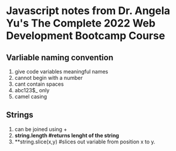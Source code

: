 # Javascript notes from Dr. Angela Yu's The Complete 2022 Web Development Bootcamp Course

## Varliable naming convention
1. give code variables meaningful names
2. cannot begin with a number
3. cant contain spaces
4. abc123$_ only
5. camel casing

## Strings
1. can be joined using +
2. **string.length #returns lenght of the string**
3. **string.slice(x,y) #slices out variable from position x to y. 
